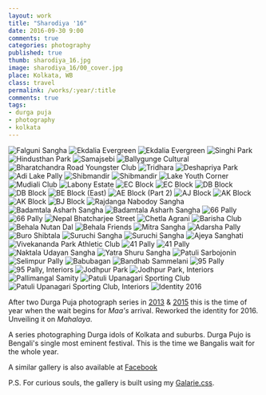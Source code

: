 ```yaml
---
layout: work
title: "Sharodiya '16"
date: 2016-09-30 9:00
comments: true
categories: photography
published: true
thumb: sharodiya_16.jpg
image: sharodiya_16/00_cover.jpg
place: Kolkata, WB
class: travel
permalink: /works/:year/:title
comments: true
tags:
- durga puja
- photography
- kolkata
---
```


<p>
  <div class="fotorama" data-keyboard="true" data-arrows="true" data-click="true" data-swipe="true" data-autoplay="true" data-loop="true" data-allowfullscreen="native">
      <img src="/images/works/sharodiya_16/58_falguni_sangha.jpg" alt="Falguni Sangha" data-caption="Falguni Sangha">
      <img src="/images/works/sharodiya_16/57_ekdalia_evergreen.jpg" alt="Ekdalia Evergreen" data-caption="Ekdalia Evergreen">
      <img src="/images/works/sharodiya_16/56_ekdalia_evergreen.jpg" alt="Ekdalia Evergreen" data-caption="Ekdalia Evergreen, Chandelier">
      <img src="/images/works/sharodiya_16/55_singhi_park.jpg" alt="Singhi Park" data-caption="Singhi Park">
      <img src="/images/works/sharodiya_16/54_hindusthan_park.jpg" alt="Hindusthan Park" data-caption="Hindusthan Park">
      <img src="/images/works/sharodiya_16/53_samajsebi.jpg" alt="Samajsebi" data-caption="Samajsebi">
      <img src="/images/works/sharodiya_16/52_ballygunge_cultural.jpg" alt="Ballygunge Cultural" data-caption="Ballygunge Cultural">
      <img src="/images/works/sharodiya_16/51_bharatchandra_road_youngster_club.jpg" alt="Bharatchandra Road Youngster Club" data-caption="Bharatchandra Road Youngster Club">
      <img src="/images/works/sharodiya_16/50_tridhara.jpg" alt="Tridhara" data-caption="Tridhara">
      <img src="/images/works/sharodiya_16/49_deshapriya_park.jpg" alt="Deshapriya Park" data-caption="Deshapriya Park">
      <img src="/images/works/sharodiya_16/48_adi_lake_pally.jpg" alt="Adi Lake Pally" data-caption="Adi Lake Pally">
      <img src="/images/works/sharodiya_16/47_shibmandir.jpg" alt="Shibmandir" data-caption="Shibmandir">
      <img src="/images/works/sharodiya_16/46_shibmandir.jpg" alt="Shibmandir" data-caption="Shibmandir, Interiors">
      <img src="/images/works/sharodiya_16/45_lake_youth_corner.jpg" alt="Lake Youth Corner" data-caption="Lake Youth Corner">
      <img src="/images/works/sharodiya_16/44_mudiali.jpg" alt="Mudiali Club" data-caption="Mudiali Club">
      <img src="/images/works/sharodiya_16/43_labony.jpg" alt="Labony Estate" data-caption="Labony Estate">
      <img src="/images/works/sharodiya_16/42_ec_block.jpg" alt="EC Block" data-caption="EC Block">
      <img src="/images/works/sharodiya_16/41_ec_block.jpg" alt="EC Block" data-caption="EC Block, Pandal">
      <img src="/images/works/sharodiya_16/40_db_block.jpg" alt="DB Block" data-caption="DB Block">
      <img src="/images/works/sharodiya_16/39_db_block.jpg" alt="DB Block" data-caption="DB Block, Interiors">
      <img src="/images/works/sharodiya_16/38_be_block_east.jpg" alt="BE Block (East)" data-caption="BE Block (East)">
      <img src="/images/works/sharodiya_16/37_ae_block_part_2.jpg" alt="AE Block (Part 2)" data-caption="AE Block (Part 2)">
      <img src="/images/works/sharodiya_16/36_aj_block.jpg" alt="AJ Block" data-caption="AJ Block">
      <img src="/images/works/sharodiya_16/35_ak_block.jpg" alt="AK Block" data-caption="AK Block">
      <img src="/images/works/sharodiya_16/34_ak_block.jpg" alt="AK Block" data-caption="AK Block, Interiors">
      <img src="/images/works/sharodiya_16/33_bj_block.jpg" alt="BJ Block" data-caption="BJ Block">
      <img src="/images/works/sharodiya_16/32_rajdanga_nabodoy_sangha.jpg" alt="Rajdanga Nabodoy Sangha" data-caption="Rajdanga Nabodoy Sangha">
      <img src="/images/works/sharodiya_16/31_badamtala_asharh_sangha.jpg" alt="Badamtala Asharh Sangha" data-caption="Badamtala Asharh Sangha, Interiors">
      <img src="/images/works/sharodiya_16/30_badamtala_asharh_sangha.jpg" alt="Badamtala Asharh Sangha" data-caption="Badamtala Asharh Sangha">
      <img src="/images/works/sharodiya_16/29_66_pally.jpg" alt="66 Pally" data-caption="66 Pally">
      <img src="/images/works/sharodiya_16/28_66_pally.jpg" alt="66 Pally" data-caption="66 Pally, Pandal">
      <img src="/images/works/sharodiya_16/27_nepal_bhatcharjee_street.jpg" alt="Nepal Bhatcharjee Street" data-caption="Nepal Bhatcharjee Street">
      <img src="/images/works/sharodiya_16/26_chetla_agrani.jpg" alt="Chetla Agrani" data-caption="Chetla Agrani">
      <img src="/images/works/sharodiya_16/25_barisha_club.jpg" alt="Barisha Club" data-caption="Barisha Club">
      <img src="/images/works/sharodiya_16/24_behala_nutan_dal.jpg" alt="Behala Nutan Dal" data-caption="Behala Nutan Dal">
      <img src="/images/works/sharodiya_16/23_behala_friends.jpg" alt="Behala Friends" data-caption="Behala Friends">
      <img src="/images/works/sharodiya_16/22_mitra_sangha_behala.jpg" alt="Mitra Sangha" data-caption="Mitra Sangha">
      <img src="/images/works/sharodiya_16/21_adarsha_pally.jpg" alt="Adarsha Pally" data-caption="Adarsha Pally">
      <img src="/images/works/sharodiya_16/20_buro_shibtala.jpg" alt="Buro Shibtala" data-caption="Buro Shibtala">
      <img src="/images/works/sharodiya_16/19_suruchi_sangha.jpg" alt="Suruchi Sangha" data-caption="Suruchi Sangha">
      <img src="/images/works/sharodiya_16/18_suruchi_sangha.jpg" alt="Suruchi Sangha" data-caption="Suruchi Sangha, Interiors">
      <img src="/images/works/sharodiya_16/17_ajeya_sanghati.jpg" alt="Ajeya Sanghati" data-caption="Ajeya Sanghati">
      <img src="/images/works/sharodiya_16/16_vivekananda_park_athletic_club.jpg" alt="Vivekananda Park Athletic Club" data-caption="Vivekananda Park Athletic Club">
      <img src="/images/works/sharodiya_16/15_41_pally.jpg" alt="41 Pally" data-caption="41 Pally">
      <img src="/images/works/sharodiya_16/14_41_pally.jpg" alt="41 Pally" data-caption="41 Pally, Pandal">
      <img src="/images/works/sharodiya_16/13_naktala_udayan.jpg" alt="Naktala Udayan Sangha" data-caption="Naktala Udayan Sangha">
      <img src="/images/works/sharodiya_16/12_yatra_shuru_shangha.jpg" alt="Yatra Shuru Sangha" data-caption="Yatra Shuru Sangha">
      <img src="/images/works/sharodiya_16/11_patuli_sarbojonin.jpg" alt="Patuli Sarbojonin" data-caption="Patuli Sarbojonin">
      <img src="/images/works/sharodiya_16/10_selimpur_pally.jpg" alt="Selimpur Pally" data-caption="Selimpur Pally">
      <img src="/images/works/sharodiya_16/09_babubagan.jpg" alt="Babubagan" data-caption="Babubagan">
      <img src="/images/works/sharodiya_16/08_bandhab_sammelani.jpg" alt="Bandhab Sammelani" data-caption="Bandhab Sammelani">
      <img src="/images/works/sharodiya_16/07_95_pally.jpg" alt="95 Pally" data-caption="95 Pally">
      <img src="/images/works/sharodiya_16/06_95_pally.jpg" alt="95 Pally, Interiors" data-caption="95 Pally, Interiors">
      <img src="/images/works/sharodiya_16/05_jodhpur_park.jpg" alt="Jodhpur Park" data-caption="Jodhpur Park">
      <img src="/images/works/sharodiya_16/04_jodhpur_park.jpg" alt="Jodhpur Park, Interiors" data-caption="Jodhpur Park, Interiors">
      <img src="/images/works/sharodiya_16/03_pallimangal.jpg" alt="Pallimangal Samity" data-caption="Pallimangal Samity">
      <img src="/images/works/sharodiya_16/02_patuli.jpg" alt="Patuli Upanagari Sporting Club" data-caption="Patuli Upanagari Sporting Club">
      <img src="/images/works/sharodiya_16/01_patuli.jpg" alt="Patuli Upanagari Sporting Club, Interiors" data-caption="Patuli Upanagari Sporting Club, Interiors">
      <img src="/images/works/sharodiya_16/00_cover.jpg" alt="Identity 2016" data-caption="Identity 2016">
  </div>
</p>

After two Durga Puja photograph series in [2013](http://upamanyu.in/works/2013/sharodiya-13/) & [2015](http://upamanyu.in/works/2015/sharodiya-15/) this is the time of year when the wait begins for _Maa's_ arrival. Reworked the identity for 2016. Unveiling it on _Mahalaya_.

A series photographing Durga idols of Kolkata and suburbs. Durga Pujo is Bengali's single most eminent festival. This is the time we Bangalis wait for the whole year.

A similar gallery is also available at <a href="https://www.facebook.com/media/set/?set=a.1226987937361376.1073741846.100001505433242&type=1&l=aa9dad0bc1" target="_blank">Facebook</a> 

P.S. For curious souls, the gallery is built using my [Galarie.css](http://upamanyu.in/galarie-css/).